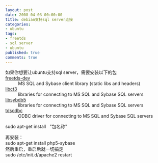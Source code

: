 ```yaml
---
layout: post
date: 2008-04-03 00:00:00
title: debian支持sql server连接
categories:
- ubuntu
tags:
- freetds
- sql server
- ubuntu
published: true
comments: true
---
```

<p><dl> <dt>如果你想要让ubuntu支持sql server，需要安装以下的包 </dt> <dt><a href="http://packages.ubuntu.com/dapper/freetds-dev">freetds-dev</a></dt> <dd lang="en">MS SQL and Sybase client library (static libs and headers)</dd> <dt><a href="http://packages.ubuntu.com/dapper/libct3">libct3</a></dt> <dd lang="en">libraries for connecting to MS SQL and Sybase SQL servers</dd> <dt><a href="http://packages.ubuntu.com/dapper/libsybdb5">libsybdb5</a></dt> <dd lang="en">libraries for connecting to MS SQL and Sybase SQL servers</dd> <dt><a href="http://packages.ubuntu.com/dapper/tdsodbc">tdsodbc</a></dt> <dd lang="en">ODBC driver for connecting to MS SQL and Sybase SQL servers</dd> </dl>sudo apt-get install   "包名称"</p>

<p>再安装：<br />
sudo apt-get install php5-sybase<br />
然后重启，重启后就一切搞定<br />
sudo /etc/init.d/apache2 restart</p>
